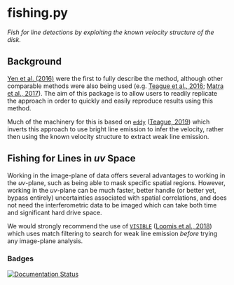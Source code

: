 # fishing.py

_Fish for line detections by exploiting the known velocity structure of the disk._

## Background

[Yen et al. (2016)](https://ui.adsabs.harvard.edu/abs/2016ApJ...832..204Y/abstract) were the first to fully describe the method, although other comparable methods were also being used (e.g. [Teague et al., 2016](https://ui.adsabs.harvard.edu/abs/2016A%26A...592A..49T/abstract); [Matra et al., 2017](https://ui.adsabs.harvard.edu/abs/2017ApJ...842....9M/abstract)). The aim of this package is to allow users to readily replicate the approach in order to quickly and easily reproduce results using this method.

Much of the machinery for this is based on [`eddy`](https://github.com/richteague/eddy) ([Teague, 2019](https://ui.adsabs.harvard.edu/abs/2019JOSS....4.1220T/abstract)) which inverts this approach to use bright line emission to infer the velocity, rather then using the known velocity structure to extract weak line emission.

## Fishing for Lines in _uv_ Space

Working in the image-plane of data offers several advantages to working in the _uv_-plane, such as being able to mask specific spatial regions. However, working in the _uv_-plane can be much faster, better handle (or better yet, bypass entirely) uncertainties associated with spatial correlations, and does not need the interferometric data to be imaged which can take both time and significant hard drive space.

We would strongly recommend the use of [`VISIBLE`](https://github.com/AstroChem/VISIBLE) ([Loomis et al., 2018](https://ui.adsabs.harvard.edu/abs/2018AJ....155..182L/abstract)) which uses match filtering to search for weak line emission _before_ trying any image-plane analysis.

### Badges

[![Documentation Status](https://readthedocs.org/projects/fishing/badge/?version=latest)](https://fishing.readthedocs.io/en/latest/?badge=latest)
